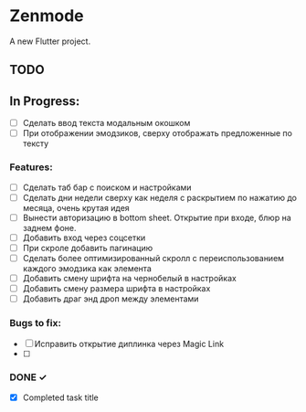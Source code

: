 # Zenmode

A new Flutter project.

## TODO

## In Progress:
- [ ] Сделать ввод текста модальным окошком
- [ ] При отображении эмодзиков, сверху отображать предложенные по тексту

### Features:
- [ ] Сделать таб бар с поиском и настройками
- [ ] Сделать дни недели сверху как неделя с раскрытием по нажатию до месяца, очень крутая идея
- [ ] Вынести авторизацию в bottom sheet. Открытие при входе, блюр на заднем фоне.
- [ ] Добавить вход через соцсетки
- [ ] При скроле добавить пагинацию
- [ ] Сделать более оптимизированный скролл с переиспользованием каждого эмодзика как элемента
- [ ] Добавить смену шрифта на чернобелый в настройках
- [ ] Добавить смену размера шрифта в настройках
- [ ] Добавить драг энд дроп между элементами

### Bugs to fix:
- [ ] Исправить открытие диплинка через Magic Link
- [ ] 

### DONE ✓
- [x] Completed task title 
